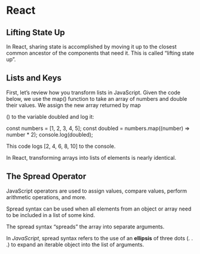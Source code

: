 # React

## Lifting State Up

In React, sharing state is accomplished by moving it up to the closest common ancestor of the components that need it. This is called “lifting state up”.

## Lists and Keys

First, let’s review how you transform lists in JavaScript.
Given the code below, we use the map() function to take an array of numbers and double their values. We assign the new array returned by map

() to the variable doubled and log it:

const numbers = [1, 2, 3, 4, 5]; const doubled = numbers.map((number) => number * 2); console.log(doubled); 

This code logs [2, 4, 6, 8, 10] to the console.

In React, transforming arrays into lists of elements is nearly identical.

## The Spread Operator

JavaScript operators are used to assign values, compare values, perform arithmetic operations, and more.

Spread syntax can be used when all elements from an object or array need to be included in a list of some kind.

The spread syntax “spreads” the array into separate arguments.

In *JavaScript*, spread syntax refers to the use of an **ellipsis** of three dots (. . .) to expand an iterable object into the list of arguments.
